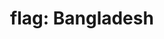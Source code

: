 ---
layout: smileys&emotion
title: "flag: Bangladesh"
emoji: flag_bangladesh
permalink: 🇧🇩.html
image: assets/img/3moji/flag_bangladesh.png
---